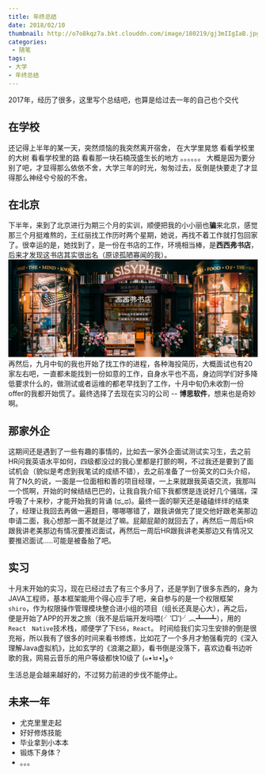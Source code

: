 ```yaml
---
title: 年终总结
date: 2018/02/10
thumbnail: http://o7o8kqz7a.bkt.clouddn.com/image/180219/gj3mIIgIaB.jpg
categories: 
 - 随笔
tags: 
- 大学
- 年终总结
---
```

2017年，经历了很多，这里写个总结吧，也算是给过去一年的自己也个交代
<!-- more -->
## 在学校
还记得上半年的某一天，突然烦恼的我突然离开宿舍，
在大学里晃悠
看看学校里的大树
看看学校里的路
看看那一块石楠茂盛生长的地方
。。。。。。
大概是因为要分别了吧，才显得那么依依不舍，大学三年的时光，匆匆过去，反倒是快要走了才显得那么神经兮兮般的不舍。

## 在北京
下半年，来到了北京进行为期三个月的实训，顺便把我的小小丽也**骗**来北京，感觉那三个月挺难熬的，王红丽找工作历时两个星期，她说，再找不着工作就打包回家了。很幸运的是，她找到了，是一份在书店的工作，环境相当棒，是**西西弗书店**，后来才发现这书店其实很出名（原谅孤陋寡闻的我）。
![西西弗](/blogimg/8.jpg)
再然后，九月中旬的我也开始了找工作的进程，各种海投简历，大概面试也有20家左右吧，一直都未能找到一份如意的工作，自身水平也不高，身边同学们好多降低要求什么的，做测试或者运维的都老早找到了工作，十月中旬仍未收割一份offer的我都开始慌了。最终选择了去现在实习的公司 -- **博思软件**，想来也是奇妙啊。

## 那家外企
这期间还是遇到了一些有趣的事情的，比如去一家外企面试测试实习生，去之前HR问我英语水平如何，四级都没过的我心里都是打颤的啊，不过我还是要到了面试机会（貌似是考虑到我笔试的成绩不错），去之前准备了一份英文的口头介绍，背了N久的说，一面是一位面相和善的项目经理，一上来就跟我英语交流，我那叫一个慌啊，开始的时候结结巴巴的，让我自我介绍下我都愣是连说好几个骚瑞，深呼吸了十来秒，才能开始我的背诵 (ಥ_ಥ)。最终一面的聊天还是磕磕绊绊的结束了，经理让我回去再做一遍题目，哪哪哪错了，跟我讲做完了提交他好跟老美那边申请二面，我心想那一面不就是过了嘛。屁颠屁颠的就回去了，再然后一周后HR跟我讲老美那边有情况要推迟面试，再然后一周后HR跟我讲老美那边又有情况又要推迟面试.....可能是被备胎了吧。

## 实习
十月末开始的实习，现在已经过去了有三个多月了，还是学到了很多东西的，身为JAVA工程师，基本框架能用个得心应手了吧，亲自参与的是一个权限框架`shiro`，作为权限操作管理模块整合进小组的项目（组长还真是心大），再之后，便是开始了APP的开发之旅（我不是后端开发吗喂(╯‵□′)╯︵┻━┻），用的`React　Native`技术栈，顺便学了下`ES6`，`React`。
时间给我们实习生安排的倒是很充裕，所以我有了很多的时间来看书修炼，比如花了一个多月才勉强看完的《深入理解Java虚拟机》，比如玄学的《浪潮之巅》，看书倒是没落下，喜欢边看书边听歌的我，网易云音乐的用户等级都快10级了 (๑•̀ㅂ•́)و✧

生活总是会越来越好的，不过努力前进的步伐不能停止。

## 未来一年

* 尤克里里走起
* 好好修炼技能
* 毕业拿到小本本
* 锻炼下身体？
* 。。。